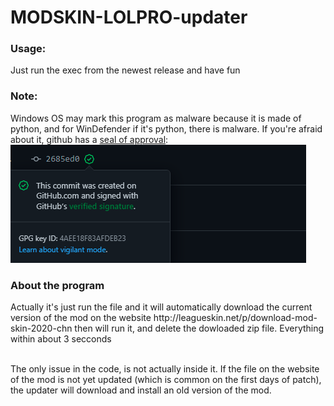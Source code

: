 # MODSKIN-LOLPRO-updater

<h3>Usage:</h3> Just run the exec from the newest release and have fun 

<h3>Note:</h3> Windows OS may mark this program as malware because it is made of python, and for WinDefender if it's python, there is malware. If you're afraid about it, github has a <a href="https://github.com/shiroamurha/MODSKIN-LOLPRO-updater/commit/2685ed0388f1ffc0bf2984a836a8a2f382db03a4">seal of approval</a>:
<img src="https://raw.githubusercontent.com/shiroamurha/MODSKIN-LOLPRO-updater/main/imagem_2022-02-17_193643.png">

<h3>About the program</h3>Actually it's just run the file and it will automatically download the current version of the mod on the website http://leagueskin.net/p/download-mod-skin-2020-chn then will run it, and delete the dowloaded zip file. Everything within about 3 secconds

<br/>The only issue in the code, is not actually inside it. If the file on the website of the mod is not yet updated (which is common on the first days of patch), the updater will download and install an old version of the mod.



